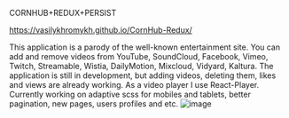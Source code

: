 CORNHUB+REDUX+PERSIST

https://vasilykhromykh.github.io/CornHub-Redux/

This application is a parody of the well-known entertainment site. You can add and remove videos from YouTube, SoundCloud, Facebook, Vimeo, Twitch, Streamable, Wistia, DailyMotion, Mixcloud, Vidyard, Kaltura. The application is still in development, but adding videos, deleting them, likes and views are already working. As a video player I use React-Player. Currently working on adaptive scss for mobiles and tablets, better pagination, new pages, users profiles and etc.
![image](https://user-images.githubusercontent.com/71073510/192042199-7f83e2d7-24a9-4fb8-9454-0389d31ff31b.png)
